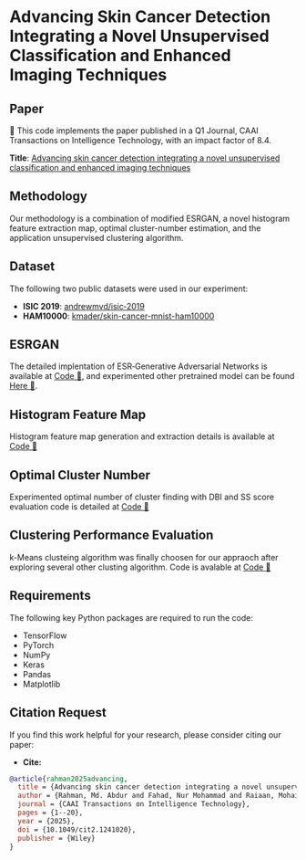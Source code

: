 # Advancing Skin Cancer Detection Integrating a Novel Unsupervised Classification and Enhanced Imaging Techniques


## Paper

📄 This code implements the paper published in a Q1 Journal, CAAI Transactions on Intelligence Technology, with an impact factor of 8.4.

**Title**: [Advancing skin cancer detection integrating a novel unsupervised classification and enhanced imaging techniques]([https://www.sciencedirect.com/science/article/pii/S1746809424003379](https://ietresearch.onlinelibrary.wiley.com/doi/10.1049/cit2.12410))

## Methodology
Our methodology is a combination of modified ESRGAN, a novel histogram feature extraction map, optimal cluster-number estimation, and the application unsupervised clustering algorithm.


## Dataset
The following two public datasets were used in our experiment:
- **ISIC 2019**: [andrewmvd/isic‐2019](https://www.kaggle.com/datasets/andrewmvd/isic‐2019)
- **HAM10000**: [kmader/skin-cancer-mnist-ham10000](https://www.kaggle.com/datasets/kmader/skin-cancer-mnist-ham10000)

## ESRGAN

The detailed implentation of ESR‐Generative Adversarial Networks is available at [Code 📁](https://github.com/mak-raiaan/UnsupervisedMedicalImaging/tree/main/ESRGAN), and experimented other pretrained model can be found [Here 📁](https://github.com/mak-raiaan/UnsupervisedMedicalImaging/tree/main/Contrastive%20Learning).




## Histogram Feature Map
Histogram feature map generation and extraction details is available at [Code 📁](https://github.com/mak-raiaan/UnsupervisedMedicalImaging/blob/main/Unsupervised_HistogramFreature.ipynb)



## Optimal Cluster Number
Experimented optimal number of cluster finding with DBI and SS score evaluation code is detailed at [Code 📁](https://github.com/mak-raiaan/UnsupervisedMedicalImaging/blob/main/Unsupervised_HistogramFreature.ipynb)



## Clustering Performance Evaluation
k-Means clusteing algorithm was finally choosen for our appraoch after exploring several other clusting algorithm. Code is avalable at [Code 📁](https://github.com/mak-raiaan/UnsupervisedMedicalImaging/blob/main/Unsupervised_HistogramFreature.ipynb)


## Requirements

The following key Python packages are required to run the code:

- TensorFlow
- PyTorch
- NumPy
- Keras
- Pandas
- Matplotlib


## Citation Request

If you find this work helpful for your research, please consider citing our paper:
- **Cite:**
```bibtex
@article{rahman2025advancing,
  title = {Advancing skin cancer detection integrating a novel unsupervised classification and enhanced imaging techniques},
  author = {Rahman, Md. Abdur and Fahad, Nur Mohammad and Raiaan, Mohaimenul Azam Khan and Jonkman, Mirjam and De Boer, Friso and Azam, Sami},
  journal = {CAAI Transactions on Intelligence Technology},
  pages = {1--20},
  year = {2025},
  doi = {10.1049/cit2.1241020},
  publisher = {Wiley}
}
